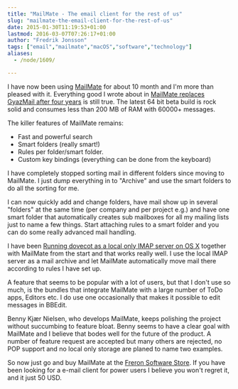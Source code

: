 ```yaml
---
title: "MailMate - The email client for the rest of us"
slug: "mailmate-the-email-client-for-the-rest-of-us"
date: 2015-01-30T11:19:53+01:00
lastmod: 2016-03-07T07:26:17+01:00
author: "Fredrik Jonsson"
tags: ["email","mailmate","macOS","software","technology"]
aliases:
  - /node/1609/

---
```




I have now been using [MailMate](https://freron.com/) for about 10 month and I'm more than pleased with it. Everything good I wrote about in [MailMate replaces GyazMail after four years](/node/1608) is still true. The latest 64 bit beta build is rock solid and consumes less than 200 MB of RAM with 60000+ messages.

The killer features of MailMate remains:

* Fast and powerful search
* Smart folders (really smart!)
* Rules per folder/smart folder.
* Custom key bindings (everything can be done from the keyboard)

I have completely stopped sorting mail in different folders since moving to MailMate. I just dump everything in to "Archive" and use the smart folders to do all the sorting for me.

I can now quickly add and change folders, have mail show up in several "folders" at the same time (per company and per project e.g.) and have one smart folder that automatically creates sub mailboxes for all my mailing lists just to name a few things. Start attaching rules to a smart folder and you can do some really advanced mail handling.

I have been [Running dovecot as a local only IMAP server on OS X](/node/1607) together with MailMate from the start and that works really well. I use the local IMAP server as a mail archive and let MailMate automatically move mail there according to rules I have set up.

A feature that seems to be popular with a lot of users, but that I don't use so much, is the bundles that integrate MailMate with a large number of ToDo apps, Editors etc. I do use one occasionally that makes it possible to edit messages in BBEdit.

Benny Kjær Nielsen, who develops MailMate, keeps polishing the project without succumbing to feature bloat. Benny seems to have a clear goal with MailMate and I believe that bodes well for the future of the product. A number of feature request are accepted but many others are rejected, no POP support and no local only storage are planed to name two examples.

So now just go and buy MailMate at the [Freron Software Store](https://store.freron.com/). If you have been looking for a e-mail client for power users I believe you won't regret it, and it just 50 USD.

